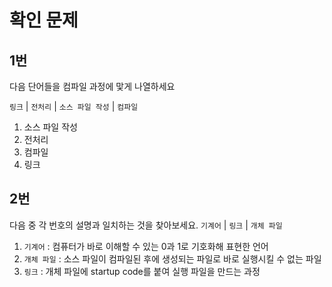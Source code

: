 # 확인 문제
## 1번
다음 단어들을 컴파일 과정에 맟게 나열하세요

`링크` | `전처리` | `소스 파일 작성` | `컴파일`

1. 소스 파일 작성
2. 전처리
3. 컴파일
4. 링크

## 2번
다음 중 각 번호의 설명과 일치하는 것을 찾아보세요.
`기계어` | `링크` | `개체 파일`

1. `기계어` : 컴퓨터가 바로 이해할 수 있는 0과 1로 기호화해 표현한 언어
2. `개체 파일` : 소스 파일이 컴파일된 후에 생성되는 파일로 바로 실행시킬 수 없는 파일
3. `링크` : 개체 파일에 startup code를 붙여 실행 파일을 만드는 과정